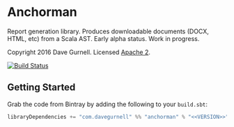 # Anchorman

Report generation library.
Produces downloadable documents (DOCX, HTML, etc) from a Scala AST.
Early alpha status. Work in progress.

Copyright 2016 Dave Gurnell. Licensed [Apache 2][license].

[![Build Status](https://travis-ci.org/davegurnell/anchorman.svg?branch=develop)](https://travis-ci.org/davegurnell/anchorman)

## Getting Started

Grab the code from Bintray by adding the following to your `build.sbt`:

~~~ scala
libraryDependencies += "com.davegurnell" %% "anchorman" % "<<VERSION>>"
~~~

[license]: http://www.apache.org/licenses/LICENSE-2.0

